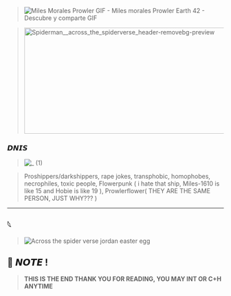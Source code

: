 > ![Miles Morales Prowler GIF - Miles morales Prowler Earth 42 - Descubre y comparte GIF](https://github.com/user-attachments/assets/a394ce4c-afb0-4699-bf3e-55eeb9a87188)


> <img width="736" height="246" alt="Spiderman__across_the_spiderverse_header-removebg-preview" src="https://github.com/user-attachments/assets/af4b6b57-c19c-4065-8900-3938e72306dd" />


 




### 𝘿𝙉𝙄𝙎

>  ![_ (1)](https://github.com/user-attachments/assets/d555668c-43e4-4fbd-b12d-970e56a70bab)

 
> Proshippers/darkshippers, rape jokes, transphobic, homophobes, necrophiles, toxic people, Flowerpunk ( i hate that ship, Miles-1610 is like 15 and Hobie is like 19 ), Prowlerflower( THEY ARE THE SAME PERSON, JUST WHY??? ) 

---

### 𓆩

> ![Across the spider verse jordan easter egg](https://github.com/user-attachments/assets/cefb1b0a-abf4-4471-b52e-f6bdb7b169de)



## 📌 𝙉𝙊𝙏𝙀 !

> **THIS IS THE END THANK YOU FOR READING, YOU MAY INT OR C+H ANYTIME**
